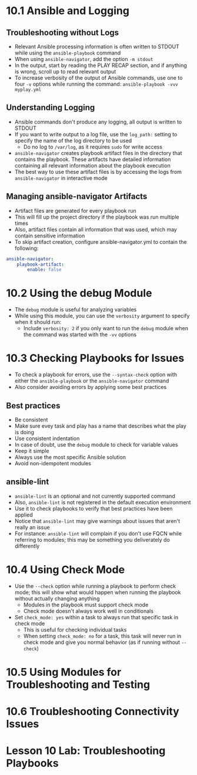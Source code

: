 # 10.1 Ansible and Logging
## Troubleshooting without Logs
- Relevant Ansible processing information is often written to STDOUT while using the `ansible-playbook` command
- When using `ansible-navigator`, add the option `-m stdout`
- In the output, start by reading the PLAY RECAP section, and if anything is wrong, scroll up to read relevant output
- To increase verbosity of the output of Ansible commands, use one to four `-v` options while running the command: `ansible-playbook -vvv myplay.yml` 

## Understanding Logging
- Ansible commands don't produce any logging, all output is written to STDOUT
- If you want to write output to a log file, use the `log_path:` setting to specify the name of the log directory to be used
  - Do no log to `/var/log`, as it requires `sudo` for write access
- `ansible-navigator` creates playbook artifact files in the directory that contains the playbook. These artifacts have detailed information containing all relevant information about the playbook execution
- The best way to use these artifact files is by accessing the logs from `ansible-navigator` in interactive mode

## Managing ansible-navigator Artifacts
- Artifact files are generated for every playbook run
- This will fill up the project directory if the playbook was run multiple times
- Also, artifact files contain all information that was used, which may contain sensitive information
- To skip artifact creation, configure ansible-navigator.yml to contain the following:

```yml
ansible-navigator:
    playbook-artifact:
        enable: false
```

# 10.2 Using the debug Module
- The `debug` module is useful for analyzing variables
- While using this module, you can use the `verbosity` argument to specify when it should run:
  - Include `verbosity: 2` if you only want to run the `debug` module when the command was started with the `-vv` options

# 10.3 Checking Playbooks for Issues
- To check a playbook for errors, use the `--syntax-check` option with either the `ansible-playbook` or the `ansible-navigator` command
- Also consider avoiding errors by applying some best practices

## Best practices
- Be consistent
- Make sure evey task and play has a name that describes what the play is doing
- Use consistent indentation
- In case of doubt, use the `debug` module to check for variable values
- Keep it simple
- Always use the most specific Ansible solution
- Avoid non-idempotent modules

## ansible-lint
- `ansible-lint` is an optional and not currently supported command
- Also, `ansible-lint` is not registered in the default execution environment
- Use it to check playbooks to verify that best practices have been applied
- Notice that `ansible-lint` may give warnings about issues that aren't really an issue
- For instance: `ansible-lint` will complain if you don't use FQCN while referring to modules; this may be something you deliverately do differently

# 10.4 Using Check Mode
- Use the `--check` option while running a playbook to perform check mode; this will show what would happen when running the playbook without actually changing anything
  - Modules in the playbook must support check mode
  - Check mode doesn't always work well in conditionals
- Set `check_mode: yes` within a task to always run that specific task in check mode
  - This is useful for checking individual tasks
  - When setting `check_mode: no` for a task, this task will never run in check mode and give you normal behavior (as if running without `--check`)
# 10.5 Using Modules for Troubleshooting and Testing
# 10.6 Troubleshooting Connectivity Issues
# Lesson 10 Lab: Troubleshooting Playbooks